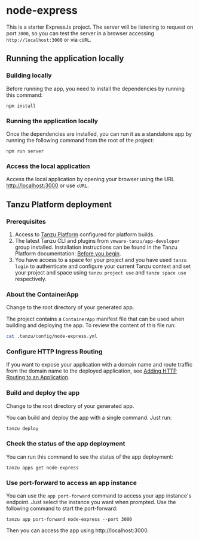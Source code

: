 # node-express

This is a starter ExpressJs project. 
The server will be listening to request on port `3000`,
so you can test the server in a browser accessing `http://localhost:3000` or via `cURL`.

## Running the application locally

### Building locally
Before running the app, you need to install the dependencies by running this command:

```shell
npm install
```

### Running the application locally

Once the dependencies are installed, you can run it as a standalone app by running the following command from the root of the project:

```shell
npm run server
```

### Access the local application

Access the local application by opening your browser using the URL [http://localhost:3000](http://localhost:300) or use `cURL`.

<!-- #IF(#deploymentType == 'tpfork8s') -->
## Tanzu Platform deployment

### Prerequisites

1. Access to [Tanzu Platform](https://docs.vmware.com/en/VMware-Tanzu-Platform/index.html) configured for platform builds.
1. The latest Tanzu CLI and plugins from `vmware-tanzu/app-developer` group installed. Installation instructions can be found in the Tanzu Platform documentation: [Before you begin](https://docs.vmware.com/en/VMware-Tanzu-Platform/SaaS/create-manage-apps-tanzu-platform-k8s/getting-started-deploy-app-to-space.html#before-you-begin-0).
1. You have access to a space for your project and you have used `tanzu login` to authenticate and configure your current Tanzu context and set your project and space using `tanzu project use` and `tanzu space use` respectively.

### About the ContainerApp

Change to the root directory of your generated app.

The project contains a `ContainerApp` manifest file that can be used when building and deploying the app. To review the content of this file run:

```sh
cat .tanzu/config/node-express.yml
```

### Configure HTTP Ingress Routing

If you want to expose your application with a domain name and route traffic from the domain name to the deployed application, see [Adding HTTP Routing to an Application](https://docs.vmware.com/en/VMware-Tanzu-Platform/SaaS/create-manage-apps-tanzu-platform-k8s/how-to-ingress-to-app.html).

### Build and deploy the app

Change to the root directory of your generated app.

You can build and deploy the app with a single command.
Just run:

```sh
tanzu deploy
```

### Check the status of the app deployment

You can run this command to see the status of the app deployment:

```shell
tanzu apps get node-express
```

### Use port-forward to access an app instance

You can use the `app port-forward` command to access your app instance's endpoint.
Just select the instance you want when prompted.
Use the following command to start the port-forward:

```shell
tanzu app port-forward node-express --port 3000
```

Then you can access the app using http://localhost:3000.
<!-- #ENDIF -->
